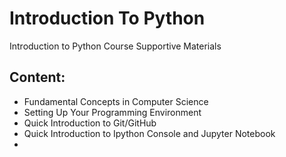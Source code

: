 # Introduction To Python
Introduction to Python Course Supportive Materials

## Content:

- Fundamental Concepts in Computer Science
- Setting Up Your Programming Environment  
- Quick Introduction to Git/GitHub
- Quick Introduction to Ipython Console and Jupyter Notebook
- 
